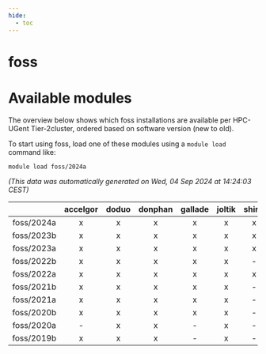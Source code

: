 ```yaml
---
hide:
  - toc
---
```


foss
====

# Available modules


The overview below shows which foss installations are available per HPC-UGent Tier-2cluster, ordered based on software version (new to old).

To start using foss, load one of these modules using a `module load` command like:

```shell
module load foss/2024a
```

*(This data was automatically generated on Wed, 04 Sep 2024 at 14:24:03 CEST)*  

| |accelgor|doduo|donphan|gallade|joltik|shinx|skitty|
| :---: | :---: | :---: | :---: | :---: | :---: | :---: | :---: |
|foss/2024a|x|x|x|x|x|x|x|
|foss/2023b|x|x|x|x|x|x|x|
|foss/2023a|x|x|x|x|x|x|x|
|foss/2022b|x|x|x|x|x|-|x|
|foss/2022a|x|x|x|x|x|x|x|
|foss/2021b|x|x|x|x|x|-|x|
|foss/2021a|x|x|x|x|x|-|x|
|foss/2020b|x|x|x|x|x|-|x|
|foss/2020a|-|x|x|-|x|-|x|
|foss/2019b|x|x|x|-|x|-|x|
